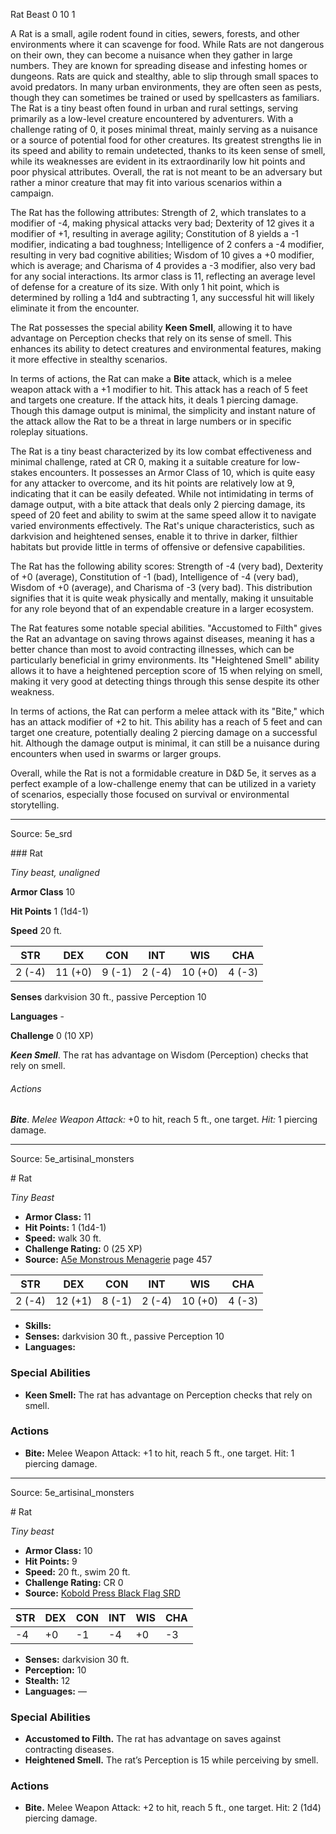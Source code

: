 <MonsterName/>Rat</MonsterName>
<CreatureType/>Beast</CreatureType>
<CR/>0</CR>
<AC/>10</AC>
<HP/>1</HP>
<summary>A Rat is a small, agile rodent found in cities, sewers, forests, and other environments where it can scavenge for food. While Rats are not dangerous on their own, they can become a nuisance when they gather in large numbers. They are known for spreading disease and infesting homes or dungeons. Rats are quick and stealthy, able to slip through small spaces to avoid predators. In many urban environments, they are often seen as pests, though they can sometimes be trained or used by spellcasters as familiars.</summary>

<summary>The Rat is a tiny beast often found in urban and rural settings, serving primarily as a low-level creature encountered by adventurers. With a challenge rating of 0, it poses minimal threat, mainly serving as a nuisance or a source of potential food for other creatures. Its greatest strengths lie in its speed and ability to remain undetected, thanks to its keen sense of smell, while its weaknesses are evident in its extraordinarily low hit points and poor physical attributes. Overall, the rat is not meant to be an adversary but rather a minor creature that may fit into various scenarios within a campaign.</summary>

<detail>

The Rat has the following attributes: Strength of 2, which translates to a modifier of -4, making physical attacks very bad; Dexterity of 12 gives it a modifier of +1, resulting in average agility; Constitution of 8 yields a -1 modifier, indicating a bad toughness; Intelligence of 2 confers a -4 modifier, resulting in very bad cognitive abilities; Wisdom of 10 gives a +0 modifier, which is average; and Charisma of 4 provides a -3 modifier, also very bad for any social interactions. Its armor class is 11, reflecting an average level of defense for a creature of its size. With only 1 hit point, which is determined by rolling a 1d4 and subtracting 1, any successful hit will likely eliminate it from the encounter.

The Rat possesses the special ability **Keen Smell**, allowing it to have advantage on Perception checks that rely on its sense of smell. This enhances its ability to detect creatures and environmental features, making it more effective in stealthy scenarios.

In terms of actions, the Rat can make a **Bite** attack, which is a melee weapon attack with a +1 modifier to hit. This attack has a reach of 5 feet and targets one creature. If the attack hits, it deals 1 piercing damage. Though this damage output is minimal, the simplicity and instant nature of the attack allow the Rat to be a threat in large numbers or in specific roleplay situations.

The Rat is a tiny beast characterized by its low combat effectiveness and minimal challenge, rated at CR 0, making it a suitable creature for low-stakes encounters. It possesses an Armor Class of 10, which is quite easy for any attacker to overcome, and its hit points are relatively low at 9, indicating that it can be easily defeated. While not intimidating in terms of damage output, with a bite attack that deals only 2 piercing damage, its speed of 20 feet and ability to swim at the same speed allow it to navigate varied environments effectively. The Rat's unique characteristics, such as darkvision and heightened senses, enable it to thrive in darker, filthier habitats but provide little in terms of offensive or defensive capabilities.

The Rat has the following ability scores: Strength of -4 (very bad), Dexterity of +0 (average), Constitution of -1 (bad), Intelligence of -4 (very bad), Wisdom of +0 (average), and Charisma of -3 (very bad). This distribution signifies that it is quite weak physically and mentally, making it unsuitable for any role beyond that of an expendable creature in a larger ecosystem.

The Rat features some notable special abilities. "Accustomed to Filth" gives the Rat an advantage on saving throws against diseases, meaning it has a better chance than most to avoid contracting illnesses, which can be particularly beneficial in grimy environments. Its "Heightened Smell" ability allows it to have a heightened perception score of 15 when relying on smell, making it very good at detecting things through this sense despite its other weakness.

In terms of actions, the Rat can perform a melee attack with its "Bite," which has an attack modifier of +2 to hit. This ability has a reach of 5 feet and can target one creature, potentially dealing 2 piercing damage on a successful hit. Although the damage output is minimal, it can still be a nuisance during encounters when used in swarms or larger groups.

Overall, while the Rat is not a formidable creature in D&D 5e, it serves as a perfect example of a low-challenge enemy that can be utilized in a variety of scenarios, especially those focused on survival or environmental storytelling.</detail>



---

Source: 5e_srd

<statblock>
### Rat

*Tiny beast, unaligned*

**Armor Class** 10

**Hit Points** 1 (1d4-1)

**Speed** 20 ft.

| STR    | DEX     | CON    | INT    | WIS     | CHA    |
|--------|---------|--------|--------|---------|--------|
| 2 (-4) | 11 (+0) | 9 (-1) | 2 (-4) | 10 (+0) | 4 (-3) |

**Senses** darkvision 30 ft., passive Perception 10

**Languages** -

**Challenge** 0 (10 XP)

***Keen Smell***. The rat has advantage on Wisdom (Perception) checks that rely on smell.

###### Actions

***Bite***. *Melee Weapon Attack:* +0 to hit, reach 5 ft., one target. *Hit:* 1 piercing damage.</statblock>




---

Source: 5e_artisinal_monsters

<statblock>
# Rat

*Tiny* *Beast*

- **Armor Class:** 11
- **Hit Points:** 1 (1d4-1)
- **Speed:** walk 30 ft.
- **Challenge Rating:** 0 (25 XP)
- **Source:** [A5e Monstrous Menagerie](https://enpublishingrpg.com/products/level-up-monstrous-menagerie-a5e) page 457

| STR | DEX | CON | INT | WIS | CHA |
| --- | --- | --- | --- | --- | --- |
| 2 (-4) | 12 (+1) | 8 (-1) | 2 (-4) | 10 (+0) | 4 (-3) |

- **Skills:** 
- **Senses:** darkvision 30 ft., passive Perception 10
- **Languages:** 

### Special Abilities

- **Keen Smell:** The rat has advantage on Perception checks that rely on smell.

### Actions

- **Bite:** Melee Weapon Attack: +1 to hit, reach 5 ft., one target. Hit: 1 piercing damage.


</statblock>




---

Source: 5e_artisinal_monsters

<statblock>
# Rat

*Tiny beast*

- **Armor Class:** 10
- **Hit Points:** 9
- **Speed:** 20 ft., swim 20 ft.
- **Challenge Rating:** CR 0
- **Source:** [Kobold Press Black Flag SRD](https://koboldpress.com/black-flag-roleplaying/)

| STR | DEX | CON | INT | WIS | CHA |
| --- | --- | --- | --- | --- | --- |
| -4 | +0 | -1 | -4 | +0 | -3 |

- **Senses:** darkvision 30 ft.
- **Perception:** 10
- **Stealth:** 12
- **Languages:** —

### Special Abilities

- **Accustomed to Filth.** The rat has advantage on saves against contracting diseases.
- **Heightened Smell.** The rat’s Perception is 15 while perceiving by smell.

### Actions

- **Bite.** Melee Weapon Attack: +2 to hit, reach 5 ft., one target. Hit: 2 (1d4) piercing damage.

</statblock>


